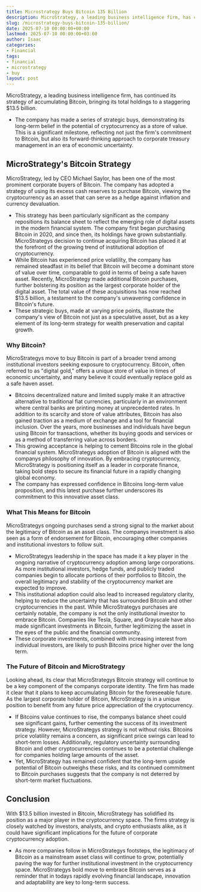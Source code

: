 ```yaml
---
title: Microstrategy Buys Bitcoin 135 Billion
description: MicroStrategy, a leading business intelligence firm, has continued its strategy of accumulating Bitcoin, bringing its total holdings to a staggering 13.5...
slug: /microstrategy-buys-bitcoin-135-billion/
date: 2025-07-10 00:00:00+00:00
lastmod: 2025-07-10 00:00:00+03:00
author: Isaac
categories:
- Financial
tags:
- financial
- microstrategy
- buy
layout: post
---
```

MicroStrategy, a leading business intelligence firm, has continued its strategy of accumulating Bitcoin, bringing its total holdings to a staggering $13.5 billion.
- The company has made a series of strategic buys, demonstrating its long-term belief in the potential of cryptocurrency as a store of value.
This is a significant milestone, reflecting not just the firm's commitment to Bitcoin, but also its forward-thinking approach to corporate treasury management in an era of economic uncertainty.
## MicroStrategy's Bitcoin Strategy
MicroStrategy, led by CEO Michael Saylor, has been one of the most prominent corporate buyers of Bitcoin. The company has adopted a strategy of using its excess cash reserves to purchase Bitcoin, viewing the cryptocurrency as an asset that can serve as a hedge against inflation and currency devaluation.
- This strategy has been particularly significant as the company repositions its balance sheet to reflect the emerging role of digital assets in the modern financial system.
The company first began purchasing Bitcoin in 2020, and since then, its holdings have grown substantially. MicroStrategys decision to continue acquiring Bitcoin has placed it at the forefront of the growing trend of institutional adoption of cryptocurrency.
- While Bitcoin has experienced price volatility, the company has remained steadfast in its belief that Bitcoin will become a dominant store of value over time, comparable to gold in terms of being a safe haven asset.
Recently, MicroStrategy made additional Bitcoin purchases, further bolstering its position as the largest corporate holder of the digital asset. The total value of these acquisitions has now reached $13.5 billion, a testament to the company's unwavering confidence in Bitcoin's future.
- These strategic buys, made at varying price points, illustrate the company's view of Bitcoin not just as a speculative asset, but as a key element of its long-term strategy for wealth preservation and capital growth.
### Why Bitcoin?
MicroStrategys move to buy Bitcoin is part of a broader trend among institutional investors seeking exposure to cryptocurrency. Bitcoin, often referred to as "digital gold," offers a unique store of value in times of economic uncertainty, and many believe it could eventually replace gold as a safe haven asset.
- Bitcoins decentralized nature and limited supply make it an attractive alternative to traditional fiat currencies, particularly in an environment where central banks are printing money at unprecedented rates.
In addition to its scarcity and store of value attributes, Bitcoin has also gained traction as a medium of exchange and a tool for financial inclusion. Over the years, more businesses and individuals have begun using Bitcoin for transactions, whether its buying goods and services or as a method of transferring value across borders.
- This growing acceptance is helping to cement Bitcoins role in the global financial system.
MicroStrategys adoption of Bitcoin is aligned with the companys philosophy of innovation. By embracing cryptocurrency, MicroStrategy is positioning itself as a leader in corporate finance, taking bold steps to secure its financial future in a rapidly changing global economy.
- The company has expressed confidence in Bitcoins long-term value proposition, and this latest purchase further underscores its commitment to this innovative asset class.
### What This Means for Bitcoin
MicroStrategys ongoing purchases send a strong signal to the market about the legitimacy of Bitcoin as an asset class. The companys investment is also seen as a form of endorsement for Bitcoin, encouraging other companies and institutional investors to follow suit.
- MicroStrategys leadership in the space has made it a key player in the ongoing narrative of cryptocurrency adoption among large corporations.
As more institutional investors, hedge funds, and publicly traded companies begin to allocate portions of their portfolios to Bitcoin, the overall legitimacy and stability of the cryptocurrency market are expected to improve.
- This institutional adoption could also lead to increased regulatory clarity, helping to reduce the uncertainty that has surrounded Bitcoin and other cryptocurrencies in the past.
While MicroStrategys purchases are certainly notable, the company is not the only institutional investor to embrace Bitcoin. Companies like Tesla, Square, and Grayscale have also made significant investments in Bitcoin, further legitimizing the asset in the eyes of the public and the financial community.
- These corporate investments, combined with increasing interest from individual investors, are likely to push Bitcoins price higher over the long term.
### The Future of Bitcoin and MicroStrategy
Looking ahead, its clear that MicroStrategys Bitcoin strategy will continue to be a key component of the companys corporate identity. The firm has made it clear that it plans to keep accumulating Bitcoin for the foreseeable future. As the largest corporate holder of Bitcoin, MicroStrategy is in a unique position to benefit from any future price appreciation of the cryptocurrency.
- If Bitcoins value continues to rise, the companys balance sheet could see significant gains, further cementing the success of its investment strategy.
However, MicroStrategys strategy is not without risks. Bitcoins price volatility remains a concern, as significant price swings can lead to short-term losses. Additionally, regulatory uncertainty surrounding Bitcoin and other cryptocurrencies continues to be a potential challenge for companies holding large amounts of the asset.
- Yet, MicroStrategy has remained confident that the long-term upside potential of Bitcoin outweighs these risks, and its continued commitment to Bitcoin purchases suggests that the company is not deterred by short-term market fluctuations.
## Conclusion
With $13.5 billion invested in Bitcoin, MicroStrategy has solidified its position as a major player in the cryptocurrency space. The firms strategy is closely watched by investors, analysts, and crypto enthusiasts alike, as it could have significant implications for the future of corporate cryptocurrency adoption.
- As more companies follow in MicroStrategys footsteps, the legitimacy of Bitcoin as a mainstream asset class will continue to grow, potentially paving the way for further institutional investment in the cryptocurrency space.
MicroStrategys bold move to embrace Bitcoin serves as a reminder that in todays rapidly evolving financial landscape, innovation and adaptability are key to long-term success.